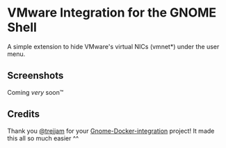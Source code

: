 # VMware Integration for the GNOME Shell
A simple extension to hide VMware's virtual NICs (vmnet*) under the user menu.

## Screenshots
Coming *very* soon™️

## Credits
Thank you [@trejjam](https://github.com/trejjam) for your [Gnome-Docker-integration](https://github.com/trejjam/Gnome-Docker-integration) project! It made this all so much easier ^^
